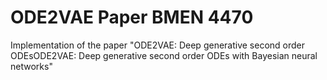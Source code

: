 # ODE2VAE Paper BMEN 4470
 Implementation of the paper "ODE2VAE: Deep generative second order ODEsODE2VAE: Deep generative second order ODEs with Bayesian neural networks"
